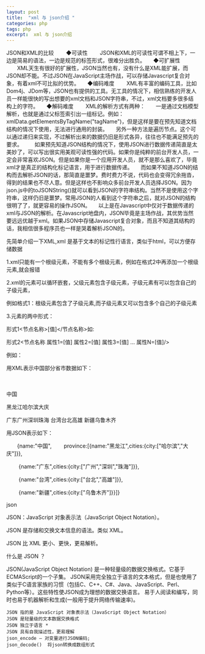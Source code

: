 ```yaml
---
layout: post
title:  "xml 与 json介绍 "
categories: php
tags: php 
excerpt:  xml 与 json介绍 
---
```


JSON和XML的比较
　　◆可读性
　　JSON和XML的可读性可谓不相上下，一边是简易的语法，一边是规范的标签形式，很难分出胜负。　　◆可扩展性
　　XML天生有很好的扩展性，JSON当然也有，没有什么是XML能扩展，而JSON却不能。不过JSON在JavaScript主场作战，可以存储Javascript复合对象，有着xml不可比拟的优势。　　◆编码难度
　　XML有丰富的编码工具，比如Dom4j、JDom等，JSON也有提供的工具。无工具的情况下，相信熟练的开发人员一样能很快的写出想要的xml文档和JSON字符串，不过，xml文档要多很多结构上的字符。　　◆解码难度
　　XML的解析方式有两种：　　一是通过文档模型解析，也就是通过父标签索引出一组标记。例如：xmlData.getElementsByTagName("tagName")，但是这样是要在预先知道文档结构的情况下使用，无法进行通用的封装。　　另外一种方法是遍历节点。这个可以通过递归来实现，不过解析出来的数据仍旧是形式各异，往往也不能满足预先的要求。
　　如果预先知道JSON结构的情况下，使用JSON进行数据传递简直是太美妙了，可以写出很实用美观可读性强的代码。如果你是纯粹的前台开发人员，一定会非常喜欢JSON。但是如果你是一个应用开发人员，就不是那么喜欢了，毕竟xml才是真正的结构化标记语言，用于进行数据传递。　　而如果不知道JSON的结构而去解析JSON的话，那简直是噩梦。费时费力不说，代码也会变得冗余拖沓，得到的结果也不尽人意。但是这样也不影响众多前台开发人员选择JSON。因为json.js中的toJSONString()就可以看到JSON的字符串结构。当然不是使用这个字符串，这样仍旧是噩梦。常用JSON的人看到这个字符串之后，就对JSON的结构很明了了，就更容易的操作JSON。　　以上是在Javascript中仅对于数据传递的xml与JSON的解析。在Javascript地盘内，JSON毕竟是主场作战，其优势当然要远远优越于xml。如果JSON中存储Javascript复合对象，而且不知道其结构的话，我相信很多程序员也一样是哭着解析JSON的。

先简单介绍一下XML,xml 是基于文本的标记性行语言，类似于html，可以方便存储数据


1.xml只能有一个根级元素，不能有多个根级元素，例如在格式2中再添加一个根级元素<config1></config1>,就会报错

2.xml的元素可以循环嵌套，父级元素包含子级元素，子级元素有可以包含自己的子级元素，

例如格式1：根级元素<CATALOG></CATALOG>包含了子级元素<CD></CD>,而<CD></CD>子级元素又可以包含多个自己的子级元素

3.元素的两中形式：

 形式1<节点名称>[值]</节点名称>如:<title>文章标题</title>

 形式2<节点名称  属性1=[值]       属性2=[值]         属性3=[值]     ...   属性N=[值]/>

  例如：  <row     col1="11" col2="一（一）班" col3="初一" col4="三峡高级中学" col5="20" col6="30"  col7="50"/>

用XML表示中国部分省市数据如下：　　

<?xml version="1.0" encoding="utf-8"?>　　

<country><name>中国</name>　　

<province><name>黑龙江</name><cities><city>哈尔滨</city><city>大庆</city></cities></province>

<province><name>广东</name><cities><city>广州</city><city>深圳</city><city>珠海</city></cities></province>
<province><name>台湾</name><cities><city>台北</city><city>高雄</city></cities></province>
<province><name>新疆</name><cities><city>乌鲁木齐</city></cities></province>

用JSON表示如下：


　　{name:"中国",</country>
　　province:[{name:"黑龙江",cities:{city:["哈尔滨","大庆"]}},


　　               {name:"广东",cities:{city:["广州","深圳","珠海"]}},


　　      {name:"台湾",cities:{city:["台北","高雄"]}},


　　     {name:"新疆",cities:{city:["乌鲁木齐"]}}]}


json


JSON：JavaScript 对象表示法（JavaScript Object Notation）。

JSON 是存储和交换文本信息的语法。类似 XML。

JSON 比 XML 更小、更快，更易解析。


什么是 JSON ？

JSON(JavaScript Object Notation) 是一种轻量级的数据交换格式。它基于ECMAScript的一个子集。 JSON采用完全独立于语言的文本格式，但是也使用了类似于C语言家族的习惯（包括C、C++、C#、Java、JavaScript、Perl、Python等）。这些特性使JSON成为理想的数据交换语言。 易于人阅读和编写，同时也易于机器解析和生成(一般用于提升网络传输速率)。

    JSON 指的是 JavaScript 对象表示法（JavaScript Object Notation）
    JSON 是轻量级的文本数据交换格式
    JSON 独立于语言 *
    JSON 具有自我描述性，更易理解
    json_encode — 对变量进行JSON编码;
    json_decode()  将json转换成数组形式
